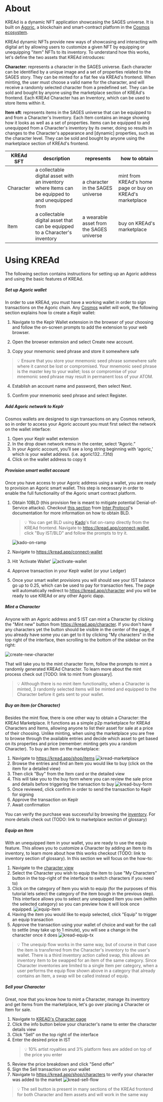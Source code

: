 # About
KREAd is a dynamic NFT application showcasing the SAGES universe. It is built on [Agoric](https://docs.agoric.com/), a blockchain and smart-contract platform in the [Cosmos ecosystem](https://cosmos.network/).

KREAd dynamic NFTs provide new ways of showcasing and interacting with digital art by allowing users to customize a given NFT by equipping or unequipping "item" NFTs to its inventory. To understand how this works, let's define the two assets that KREAd introduces:

**Character**: represents a character in the SAGES universe. Each character can be identified by a unique image and a set of properties related to the SAGES story. They can be minted for a flat fee via KREAd's frontend. When minting, the user must choose a valid name for the character, and will receive a randomly selected character from a predefined set. They can be sold and bought by anyone using the marketplace section of KREAd's frontend. Each KREAd Character has an Inventory, which can be used to store Items within it.

**Item sft**: represents items in the SAGES universe that can be equipped to and from a Character's Inventory. Each Item contains an image showing how it looks as well as a set of properties. Items can be equipped to and unequipped from a Character's inventory by its owner, doing so results in changes to the Character's appearance and [dynamic] properties, such as the character level. They can be sold and bought by anyone using the marketplace section of KREAd's frontend.

| KREAd SFT 	| description                                                                                      	| represents                               	| how to obtain                                             	|
|-----------	|--------------------------------------------------------------------------------------------------	|------------------------------------------	|-----------------------------------------------------------	|
| Character 	| a collectable digital asset with an inventory where Items can be equipped to and unequipped from 	| a character in the SAGES universe        	| mint from KREAd's home page or buy on KREAd's marketplace 	|
| Item      	| a collectable digital asset that can be equipped to a Character's inventory                      	| a wearable asset from the SAGES universe 	| buy on KREAd's marketplace                                	|

# Using KREAd

The following section contains instructions for setting up an Agoric address and using the basic features of KREAd.

##### Set up Agoric wallet

In order to use KREAd, you must have a working wallet in order to sign transactions on the Agoric chain. Any [Cosmos](https://cosmos.network/) wallet will work, the following section explains how to create a Keplr wallet:

1. Navigate to the Keplr Wallet extension in the browser of your choosing  and follow the on-screen prompts to add the extension to your web browser.

2. Open the browser extension and select Create new account.

3. Copy your mnemonic seed phrase and store it somewhere safe

>💡 Ensure that you store your mnemonic seed phrase somewhere safe where it cannot be lost or compromised. Your mnemonic seed phrase is the master key to your wallet; loss or compromise of your mnemonic seed phrase may result in permanent loss of your ATOM.

4. Establish an account name and password, then select Next.

5. Confirm your mnemonic seed phrase and select Register.

##### Add Agoric network to Keplr
Cosmos wallets are designed to sign transactions on any Cosmos network, so in order to access your Agoric account you must first select the network on the wallet interface:

1. Open your Keplr wallet extension
2. In the drop down network menu in the center, select “Agoric.”
3. In your Agoric account, you’ll see a long string beginning with ‘agoric,’ which is your wallet address. (i.e. agoric132…f3fd)
4. Click on the wallet address to copy it
   
##### Provision smart wallet account
Once you have access to your Agoric address using a wallet, you are ready to provision an Agoric smart wallet. This step is necessary in order to enable the full functionality of the Agoric smart contract platform.

1. Obtain 10BLD (this provision fee is meant to mitigate potential Denial-of-Service attacks). Checkout [this section](https://docs.inter.trade/user-how-to/wallet-usage/acquiring-bld-tokens) from [Inter Protocol](https://inter.trade/)'s documentation for more information on how to obtain BLD.
   >💡 You can get BLD using [Kado](https://www.kado.money/)'s fiat on-ramp directly from the KREAd frontend. Navigate to https://kread.app/connect-wallet, click "Buy IST/BLD" and follow the prompts to try it.

   ![kado-on-ramp](./assets/kado-on-ramp.jpg)

2. Navigate to https://kread.app/connect-wallet
3. Hit 'Activate Wallet' 
   ![activate-wallet](./assets/provision-wallet.jpg)
4. Approve transaction in your Keplr wallet (or your Ledger)
5. Once your smart wallet provisions you will should see your IST balance go up to 0.25, which can be used to pay for transaction fees. The page will automatically redirect to https://kread.app/character and you will be ready to use KREAd or any other Agoric dapp.

##### Mint a Character
Anyone with an Agoric address and 5 IST can mint a Character by clicking the "Mint new" button from https://kread.app/character. If you don't have any characters yet the button should be visible in the center of the page, if you already have some you can get to it by clicking "My characters" in the top right of the interface, then scrolling to the bottom of the sidebar on the right:

![create-new-character](./assets/mint-new.jpg)

That will take you to the mint character form, follow the prompts to mint a randomly generated KREAd Character. To learn more about the mint process check out [TODO: link to mint from glossary].

> 💡 Although there is no mint item functionality, when a Character is minted, 3 randomly selected items will be minted and equipped to the Character before it gets sent to your wallet.

##### Buy an Item (or Character)
Besides the mint flow, there is one other way to obtain a Character: the KREAd Marketplace. It functions as a simple p2p marketplace for KREAd Characters and Items, allowing anyone to list their asset for sale at a price of their choosing. Unlike minting, when using the marketplace you are free to browse through the available entries and decide which asset to get based on its properties and price (remember: minting gets you a random Character). To buy an Item on the marketplace:

1. Navigate to https://kread.app/shop/items
   ![kread-marketplace](./assets/kread-marketplace.jpg)
2. Browse the entries and find an Item you would like to buy (click on the item for a detailed view)
3. Then click "Buy" from the Item card or the detailed view
4. This will take you to the buy form where you can review the sale price and details before triggering the transaction to buy
   ![kread-buy-form](./assets/buy-form.jpg)
5. Once reviewed, click confirm in order to send the transaction to Keplr for signing
6. Approve the transaction on Keplr
7. Await confirmation

You can verify the purchase was successful by browsing the [inventory](https://kread.app/inventory). For more details check out (TODO: link to marketplace section of glossary)

##### Equip an Item

With an unequipped item in your wallet, you are ready to use the equip feature. This allows you to customize a Character by adding an Item to its inventory, to learn more about how this works checkout (TODO: link to inventory section of glossary). In this section we will focus on the how-to:

1. Navigate to the [character view](https://kread.app/character)
2. Select the Character you wish to equip the item to (use "My Characters" button in the top-right of the interface to switch characters if you need to)
3. Click on the category of Item you wish to equip (for the purposes of this tutorial lets select the category of the item bough in the previous step). This interface allows you to select any unequipped Item you own (within the selected category) so you can preview how it will look once equipped.
   ![equip-item](assets/KREAD-SELECT-ITEM.webp)
4. Having the item you would like to equip selected, click "Equip" to trigger an equip transaction
5. Approve the transaction using your wallet of choice and wait for the call to settle (may take up to 1 minute), you will see a change in the character once it does
   ![kread-equip-tx](assets/KREAD-EQUIP.webp)

> 💡 The unequip flow works in the same way, but of course in that case the item is transferred from the Character's inventory to the user's wallet. There is a third inventory action called swap, this allows an inventory item to be swapped for an item of the same category. Since Character inventories are limited to a single Item per category, when a user performs the equip flow shown above in a category that already contains an Item, a swap will be called instead of equip. 

##### Sell your Character

Great, now that you know how to mint a Character, manage its inventory and get Items from the marketplace, let's go over placing a Character or Item for sale. 

1. Navigate to [KREAD's Character page](https://kread.app/character)
2. Click the info button below your character's name to enter the character details view
3. Click "Sell" on the top right of the interface
4. Enter the desired price in IST
   > 💡 10% artist royalties and 3% platform fees are added on top of the price you enter
5. Review the price breakdown and click "Send offer"
6. Sign the Sell transaction on your wallet
7. Navigate to https://kread.app/shop/characters to verify your character was added to the market
![kread-sell-flow](assets/KREAD-SELL-FLOW.webp)

> 💡 The sell button is present in many sections of the KREAd frontend for both Character and Item assets and will work in the same way


